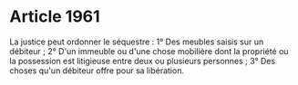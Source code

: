 # Article 1961

La justice peut ordonner le séquestre :   1° Des meubles saisis sur un débiteur ;   2° D'un immeuble ou d'une chose mobilière dont la propriété ou la possession est litigieuse entre deux ou plusieurs personnes ;   3° Des choses qu'un débiteur offre pour sa libération.